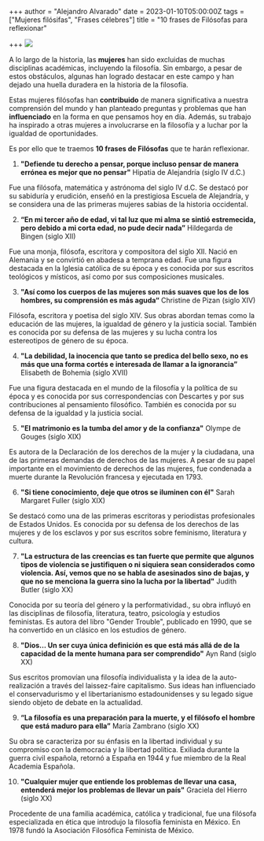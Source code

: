 +++
author = "Alejandro Alvarado"
date = 2023-01-10T05:00:00Z
tags = ["Mujeres filósifas", "Frases célebres"]
title = "10 frases de Filósofas para reflexionar"

+++
![](file:///C:/Users/USUARIO/Downloads/10-frases-de-fil%C3%B3sofas-para-reflexionar.jpg)

A lo largo de la historia, las **mujeres** han sido excluidas de muchas disciplinas académicas, incluyendo la filosofía. Sin embargo, a pesar de estos obstáculos, algunas han logrado destacar en este campo y han dejado una huella duradera en la historia de la filosofía.

Estas mujeres filósofas han **contribuido** de manera significativa a nuestra comprensión del mundo y han planteado preguntas y problemas que han **influenciado** en la forma en que pensamos hoy en día. Además, su trabajo ha inspirado a otras mujeres a involucrarse en la filosofía y a luchar por la igualdad de oportunidades.

Es por ello que te traemos **10 frases de Filósofas** que te harán reflexionar.

1. **"Defiende tu derecho a pensar, porque incluso pensar de manera errónea es mejor que no pensar"** Hipatia de Alejandría (siglo IV d.C.)

Fue una filósofa, matemática y astrónoma del siglo IV d.C. Se destacó por su sabiduría y erudición, enseñó en la prestigiosa Escuela de Alejandría, y se considera una de las primeras mujeres sabias de la historia occidental.

2. **“En mi tercer año de edad, vi tal luz que mi alma se sintió estremecida, pero debido a mi corta edad, no pude decir nada”** Hildegarda de Bingen (siglo XII)

Fue una monja, filósofa, escritora y compositora del siglo XII. Nació en Alemania y se convirtió en abadesa a temprana edad. Fue una figura destacada en la Iglesia católica de su época y es conocida por sus escritos teológicos y místicos, así como por sus composiciones musicales.

3. **"Así como los cuerpos de las mujeres son más suaves que los de los hombres, su comprensión es más aguda“** Christine de Pizan (siglo XIV)

Filósofa, escritora y poetisa del siglo XIV. Sus obras abordan temas como la educación de las mujeres, la igualdad de género y la justicia social. También es conocida por su defensa de las mujeres y su lucha contra los estereotipos de género de su época.

4. **"La debilidad, la inocencia que tanto se predica del bello sexo, no es más que una forma cortés e interesada de llamar a la ignorancia”** Elisabeth de Bohemia (siglo XVII)

Fue una figura destacada en el mundo de la filosofía y la política de su época y es conocida por sus correspondencias con Descartes y por sus contribuciones al pensamiento filosófico. También es conocida por su defensa de la igualdad y la justicia social.

5. **"El matrimonio es la tumba del amor y de la confianza"** Olympe de Gouges (siglo XIX)

Es autora de la Declaración de los derechos de la mujer y la ciudadana, una de las primeras demandas de derechos de las mujeres. A pesar de su papel importante en el movimiento de derechos de las mujeres, fue condenada a muerte durante la Revolución francesa y ejecutada en 1793.

6. **"Si tiene conocimiento, deje que otros se iluminen con él"** Sarah Margaret Fuller (siglo XIX)

Se destacó como una de las primeras escritoras y periodistas profesionales de Estados Unidos. Es conocida por su defensa de los derechos de las mujeres y de los esclavos y por sus escritos sobre feminismo, literatura y cultura.

7. **"La estructura de las creencias es tan fuerte que permite que algunos tipos de violencia se justifiquen o ni siquiera sean considerados como violencia. Así, vemos que no se habla de asesinados sino de bajas, y que no se menciona la guerra sino la lucha por la libertad"** Judith Butler (siglo XX)

Conocida por su teoría del género y la performatividad., su obra influyó  en las disciplinas de filosofía, literatura, teatro, psicología y estudios feministas. Es autora del libro "Gender Trouble", publicado en 1990, que se ha convertido en un clásico en los estudios de género.

8. **"Dios… Un ser cuya única definición es que está más allá de de la capacidad de la mente humana para ser comprendido"** Ayn Rand (siglo XX)

Sus escritos promovían una filosofía individualista y la idea de la auto-realización a través del laissez-faire capitalismo. Sus ideas han influenciado el conservadurismo y el libertarianismo estadounidenses y su legado sigue siendo objeto de debate en la actualidad.

9. **“La filosofía es una preparación para la muerte, y el filósofo el hombre que está maduro para ella”** María Zambrano (siglo XX)

Su obra se caracteriza por su énfasis en la libertad individual y su compromiso con la democracia y la libertad política. Exiliada durante la guerra civil española, retornó a España en 1944 y fue miembro de la Real Academia Española.

10. **"Cualquier mujer que entiende los problemas de llevar una casa, entenderá mejor los problemas de llevar un país"** Graciela del Hierro (siglo XX)

Procedente de una familia académica, católica y tradicional, fue una filósofa especializada en ética que introdujo la filosofía feminista en México. En 1978 fundó la Asociación Filosófica Feminista de México.